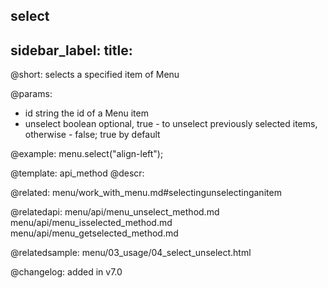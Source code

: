 select
---
sidebar_label: 
title: 
---          

@short: selects a specified item of Menu


@params:
- id	string      the id of a Menu item
- unselect	boolean   optional, true - to unselect previously selected items, otherwise - false; true by default



@example:
menu.select("align-left");


@template: api_method
@descr:

@related: menu/work_with_menu.md#selectingunselectinganitem

@relatedapi:
menu/api/menu_unselect_method.md
menu/api/menu_isselected_method.md
menu/api/menu_getselected_method.md

@relatedsample:
menu/03_usage/04_select_unselect.html

@changelog:
added in v7.0

